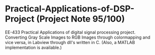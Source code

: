 # Practical-Applications-of-DSP-Project (Project Note 95/100)
EE-433 Practical Applications of digital signal processing project.<br/>
Converting Gray Scale Images to RGB Images through colormapping and vice versa, in Labview through dll's written in C. (Also, a MATLAB implementation is available.)
